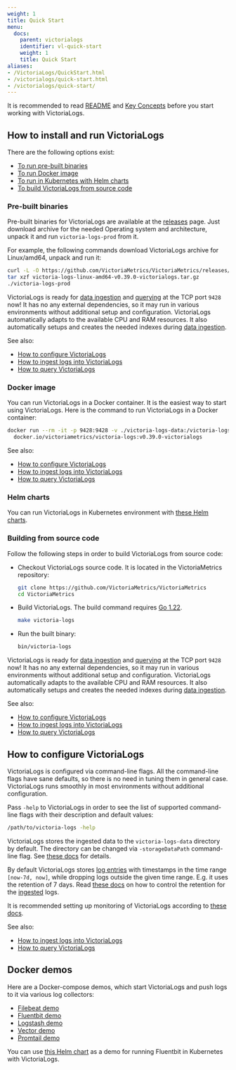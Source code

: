 ```yaml
---
weight: 1
title: Quick Start
menu:
  docs:
    parent: victorialogs
    identifier: vl-quick-start
    weight: 1
    title: Quick Start
aliases:
- /VictoriaLogs/QuickStart.html
- /victorialogs/quick-start.html
- /victorialogs/quick-start/
---
```

It is recommended to read [README](https://docs.victoriametrics.com/victorialogs/)
and [Key Concepts](https://docs.victoriametrics.com/victorialogs/keyconcepts/)
before you start working with VictoriaLogs.

## How to install and run VictoriaLogs

There are the following options exist:

- [To run pre-built binaries](#pre-built-binaries)
- [To run Docker image](#docker-image)
- [To run in Kubernetes with Helm charts](#helm-charts)
- [To build VictoriaLogs from source code](#building-from-source-code)

### Pre-built binaries

Pre-built binaries for VictoriaLogs are available at the [releases](https://github.com/VictoriaMetrics/VictoriaMetrics/releases/) page.
Just download archive for the needed Operating system and architecture, unpack it and run `victoria-logs-prod` from it.

For example, the following commands download VictoriaLogs archive for Linux/amd64, unpack and run it:

```sh
curl -L -O https://github.com/VictoriaMetrics/VictoriaMetrics/releases/download/v0.39.0-victorialogs/victoria-logs-linux-amd64-v0.39.0-victorialogs.tar.gz
tar xzf victoria-logs-linux-amd64-v0.39.0-victorialogs.tar.gz
./victoria-logs-prod
```

VictoriaLogs is ready for [data ingestion](https://docs.victoriametrics.com/victorialogs/data-ingestion/)
and [querying](https://docs.victoriametrics.com/victorialogs/querying/) at the TCP port `9428` now!
It has no any external dependencies, so it may run in various environments without additional setup and configuration.
VictoriaLogs automatically adapts to the available CPU and RAM resources. It also automatically setups and creates
the needed indexes during [data ingestion](https://docs.victoriametrics.com/victorialogs/data-ingestion/).

See also:

- [How to configure VictoriaLogs](#how-to-configure-victorialogs)
- [How to ingest logs into VictoriaLogs](https://docs.victoriametrics.com/victorialogs/data-ingestion/)
- [How to query VictoriaLogs](https://docs.victoriametrics.com/victorialogs/querying/)


### Docker image

You can run VictoriaLogs in a Docker container. It is the easiest way to start using VictoriaLogs.
Here is the command to run VictoriaLogs in a Docker container:

```sh
docker run --rm -it -p 9428:9428 -v ./victoria-logs-data:/victoria-logs-data \
  docker.io/victoriametrics/victoria-logs:v0.39.0-victorialogs
```

See also:

- [How to configure VictoriaLogs](#how-to-configure-victorialogs)
- [How to ingest logs into VictoriaLogs](https://docs.victoriametrics.com/victorialogs/data-ingestion/)
- [How to query VictoriaLogs](https://docs.victoriametrics.com/victorialogs/querying/)

### Helm charts

You can run VictoriaLogs in Kubernetes environment
with [these Helm charts](https://github.com/VictoriaMetrics/helm-charts/blob/master/charts/victoria-logs-single/README.md).

### Building from source code

Follow the following steps in order to build VictoriaLogs from source code:

- Checkout VictoriaLogs source code. It is located in the VictoriaMetrics repository:

  ```sh
  git clone https://github.com/VictoriaMetrics/VictoriaMetrics
  cd VictoriaMetrics
  ```

- Build VictoriaLogs. The build command requires [Go 1.22](https://golang.org/doc/install).

  ```sh
  make victoria-logs
  ```

- Run the built binary:

  ```sh
  bin/victoria-logs
  ```

VictoriaLogs is ready for [data ingestion](https://docs.victoriametrics.com/victorialogs/data-ingestion/)
and [querying](https://docs.victoriametrics.com/victorialogs/querying/) at the TCP port `9428` now!
It has no any external dependencies, so it may run in various environments without additional setup and configuration.
VictoriaLogs automatically adapts to the available CPU and RAM resources. It also automatically setups and creates
the needed indexes during [data ingestion](https://docs.victoriametrics.com/victorialogs/data-ingestion/).

See also:

- [How to configure VictoriaLogs](#how-to-configure-victorialogs)
- [How to ingest logs into VictoriaLogs](https://docs.victoriametrics.com/victorialogs/data-ingestion/)
- [How to query VictoriaLogs](https://docs.victoriametrics.com/victorialogs/querying/)


## How to configure VictoriaLogs

VictoriaLogs is configured via command-line flags. All the command-line flags have sane defaults,
so there is no need in tuning them in general case. VictoriaLogs runs smoothly in most environments
without additional configuration.

Pass `-help` to VictoriaLogs in order to see the list of supported command-line flags with their description and default values:

```sh
/path/to/victoria-logs -help
```

VictoriaLogs stores the ingested data to the `victoria-logs-data` directory by default. The directory can be changed
via `-storageDataPath` command-line flag. See [these docs](https://docs.victoriametrics.com/victorialogs/#storage) for details.

By default VictoriaLogs stores [log entries](https://docs.victoriametrics.com/victorialogs/keyconcepts/) with timestamps
in the time range `[now-7d, now]`, while dropping logs outside the given time range.
E.g. it uses the retention of 7 days. Read [these docs](https://docs.victoriametrics.com/victorialogs/#retention) on how to control the retention
for the [ingested](https://docs.victoriametrics.com/victorialogs/data-ingestion/) logs.

It is recommended setting up monitoring of VictoriaLogs according to [these docs](https://docs.victoriametrics.com/victorialogs/#monitoring).

See also:

- [How to ingest logs into VictoriaLogs](https://docs.victoriametrics.com/victorialogs/data-ingestion/)
- [How to query VictoriaLogs](https://docs.victoriametrics.com/victorialogs/querying/)

## Docker demos

Here are a Docker-compose demos, which start VictoriaLogs and push logs to it via various log collectors:

- [Filebeat demo](https://github.com/VictoriaMetrics/VictoriaMetrics/tree/master/deployment/docker/victorialogs/filebeat)
- [Fluentbit demo](https://github.com/VictoriaMetrics/VictoriaMetrics/tree/master/deployment/docker/victorialogs/fluentbit)
- [Logstash demo](https://github.com/VictoriaMetrics/VictoriaMetrics/tree/master/deployment/docker/victorialogs/logstash)
- [Vector demo](https://github.com/VictoriaMetrics/VictoriaMetrics/tree/master/deployment/docker/victorialogs/vector)
- [Promtail demo](https://github.com/VictoriaMetrics/VictoriaMetrics/tree/master/deployment/docker/victorialogs/promtail)

You can use [this Helm chart](https://github.com/VictoriaMetrics/helm-charts/blob/master/charts/victoria-logs-single/README.md)
as a demo for running Fluentbit in Kubernetes with VictoriaLogs.
